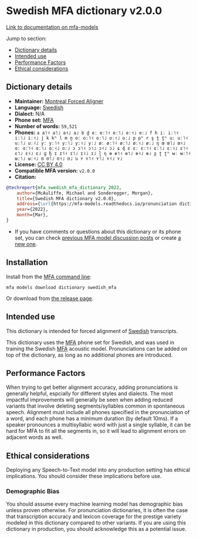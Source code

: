 
# Swedish MFA dictionary v2.0.0

[Link to documentation on mfa-models](https://mfa-models.readthedocs.io/en/main/dictionary/swedish_mfa.html)

Jump to section:

- [Dictionary details](#dictionary-details)
- [Intended use](#intended-use)
- [Performance Factors](#performance-factors)
- [Ethical considerations](#ethical-considerations)

## Dictionary details

- **Maintainer:** [Montreal Forced Aligner](https://montreal-forced-aligner.readthedocs.io/)
- **Language:** [Swedish](https://en.wikipedia.org/wiki/Swedish_language)
- **Dialect:** N/A
- **Phone set:** [MFA](https://mfa-models.readthedocs.io/en/refactor/mfa_phone_set.html#swedish)
- **Number of words:** `59,521`
- **Phones:** `a a˥˧ a˥˩ a˧˩ a˩ b d̪ eː eː˥˧ eː˥˩ eː˧˩ eː˩ f h iː iː˥˧ iː˥˩ iː˧˩ j k kʰ l m n̪ oː oː˥˧ oː˥˩ oː˧˩ oː˩ p pʰ r s̪ t̪ t̪ʰ uː uː˥˧ uː˥˩ uː˧˩ yː yː˥˧ yː˥˩ yː˧˩ yː˩ øː øː˥˧ øː˥˩ øː˧˩ øː˩ ŋ œ œ˥˩ œ˧˩ ɑː ɑː˥˧ ɑː˥˩ ɑː˧˩ ɑː˩ ɔ ɔ˥˧ ɔ˥˩ ɔ˧˩ ɔ˩ ɕ ɖ ɛ ɛː ɛː˥˧ ɛː˥˩ ɛː˧˩ ɛ˥˧ ɛ˥˩ ɛ˧˩ ɛ˩ ɡ ɧ ɪ ɪ˥˧ ɪ˥˩ ɪ˧˩ ɪ˩ ɭ ɳ ɵ ɵ˥˧ ɵ˥˩ ɵ˧˩ ɵ˩ ʂ ʈ ʈʰ ʉː ʉː˥˧ ʉː˥˩ ʉː˧˩ ʊ ʊ˥˩ ʊ˧˩ ʊ˩ ʋ ʏ ʏ˥˧ ʏ˥˩ ʏ˧˩ ʏ˩`
- **License:** [CC BY 4.0](https://github.com/MontrealCorpusTools/mfa-models/tree/main/dictionary/swedish/mfa/v2.0.0/LICENSE)
- **Compatible MFA version:** `v2.0.0`
- **Citation:**

```bibtex
@techreport{mfa_swedish_mfa_dictionary_2022,
	author={McAuliffe, Michael and Sonderegger, Morgan},
	title={Swedish MFA dictionary v2.0.0},
	address={\url{https://mfa-models.readthedocs.io/pronunciation dictionary/Swedish/Swedish MFA dictionary v2_0_0.html}},
	year={2022},
	month={Mar},
}
```

- If you have comments or questions about this dictionary or its phone set, you can check [previous MFA model discussion posts](https://github.com/MontrealCorpusTools/mfa-models/discussions?discussions_q=Swedish+MFA+dictionary+v2.0.0) or create [a new one](https://github.com/MontrealCorpusTools/mfa-models/discussions/new).

## Installation

Install from the [MFA command line](https://montreal-forced-aligner.readthedocs.io/en/latest/user_guide/models/index.html):

```
mfa models download dictionary swedish_mfa
```

Or download from [the release page](https://github.com/MontrealCorpusTools/mfa-models/releases/tag/dictionary-swedish_mfa-v2.0.0).

## Intended use

This dictionary is intended for forced alignment of [Swedish](https://en.wikipedia.org/wiki/Swedish_language) transcripts.

This dictionary uses the [MFA](https://mfa-models.readthedocs.io/en/refactor/mfa_phone_set.html#swedish) phone set for Swedish, and was used in training the Swedish [MFA](https://mfa-models.readthedocs.io/en/refactor/mfa_phone_set.html#swedish) acoustic model. Pronunciations can be added on top of the dictionary, as long as no additional phones are introduced.

## Performance Factors

When trying to get better alignment accuracy, adding pronunciations is generally helpful, espcially for different styles and dialects. The most impactful improvements will generally be seen when adding reduced variants that involve deleting segments/syllables common in spontaneous speech.  Alignment must include all phones specified in the pronunciation of a word, and each phone has a minimum duration (by default 10ms). If a speaker pronounces a multisyllabic word with just a single syllable, it can be hard for MFA to fit all the segments in, so it will lead to alignment errors on adjacent words as well.

## Ethical considerations

Deploying any Speech-to-Text model into any production setting has ethical implications. You should consider these implications before use.

### Demographic Bias

You should assume every machine learning model has demographic bias unless proven otherwise. For pronunciation dictionaries, it is often the case that transcription accuracy and lexicon coverage for the prestige variety modeled in this dictionary compared to other variants. If you are using this dictionary in production, you should acknowledge this as a potential issue.
